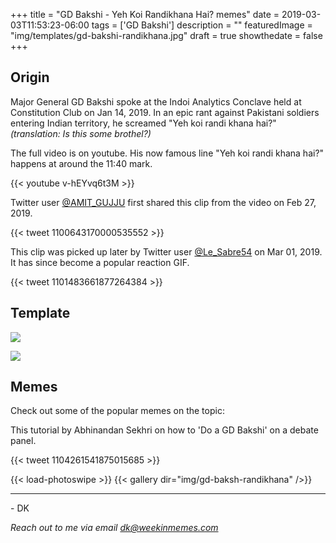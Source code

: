 +++
title = "GD Bakshi - Yeh Koi Randikhana Hai? memes"
date = 2019-03-03T11:53:23-06:00
tags = ['GD Bakshi']
description = ""
featuredImage = "img/templates/gd-bakshi-randikhana.jpg"
draft = true
showthedate = false
+++

## Origin

Major General GD Bakshi spoke at the Indoi Analytics Conclave held at Constitution Club on Jan 14, 2019. In an epic rant against Pakistani soldiers entering Indian territory, he screamed "Yeh koi randi khana hai?" *(translation: Is this some brothel?)*
<!--more-->

The full video is on youtube. His now famous line "Yeh koi randi khana hai?" happens at around the 11:40 mark.

{{< youtube v-hEYvq6t3M >}}

Twitter user [@AMIT_GUJJU](https://twitter.com/AMIT_GUJJU/) first shared this clip from the video on Feb 27, 2019.

{{< tweet 1100643170000535552 >}}

This clip was picked up later by Twitter user [@Le_Sabre54](https://twitter.com/Le_Sabre54/) on Mar 01, 2019. It has since become a popular reaction GIF.

{{< tweet 1101483661877264384 >}}

## Template

![](img/templates/gd-bakshi-randikhana.gif)

![](img/templates/gd-bakshi-randikhana.jpg)



## Memes

Check out some of the popular memes on the topic:

This tutorial by Abhinandan Sekhri on how to 'Do a GD Bakshi' on a debate panel.

{{< tweet 1104261541875015685 >}}

{{< load-photoswipe >}}
{{< gallery dir="img/gd-baksh-randikhana" />}}


---
\- DK

*Reach out to me via email [dk@weekinmemes.com](mailto:dk@weekinmemes.com)*